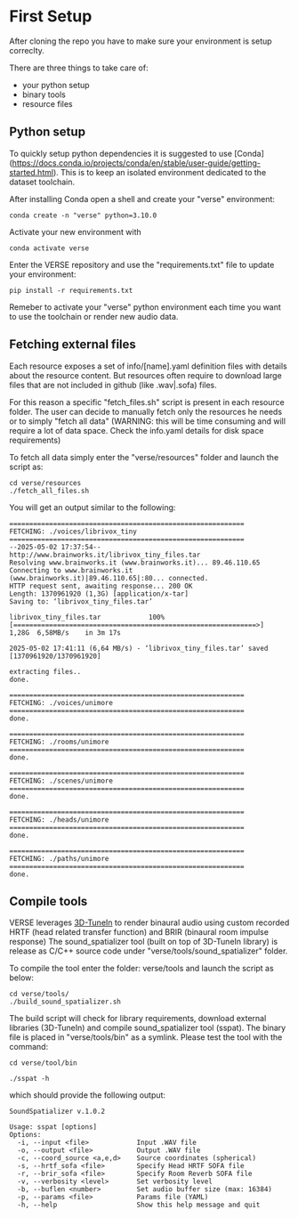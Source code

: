 # First Setup
After cloning the repo you have to make sure your environment is setup correclty.

There are three things to take care of:
- your python setup
- binary tools
- resource files

## Python setup
To quickly setup python dependencies it is suggested to use [Conda] (https://docs.conda.io/projects/conda/en/stable/user-guide/getting-started.html).
This is to keep an isolated environment dedicated to the dataset toolchain.

After installing Conda open a shell and create your "verse" environment:
```
conda create -n "verse" python=3.10.0
```
Activate your new environment with
```
conda activate verse
```
Enter the VERSE repository and use the "requirements.txt" file to update your environment:
```
pip install -r requirements.txt
```

Remeber to activate your "verse" python environment each time you want to use the toolchain or render new audio data.

## Fetching external files
Each resource exposes a set of info/[name].yaml definition files with details about the resource content.
But resources often require to download large files that are not included in github (like .wav|.sofa) files.

For this reason a specific "fetch_files.sh" script is present in each resource folder.
The user can decide to manually fetch only the resources he needs or to simply "fetch all data" (WARNING: this will be time consuming and will require a lot of data space. Check the info.yaml details for disk space requirements)

To fetch all data simply enter the "verse/resources" folder and launch the script as:
```
cd verse/resources
./fetch_all_files.sh
```

You will get an output similar to the following:

```
===========================================================
FETCHING: ./voices/librivox_tiny
===========================================================
--2025-05-02 17:37:54--  http://www.brainworks.it/librivox_tiny_files.tar
Resolving www.brainworks.it (www.brainworks.it)... 89.46.110.65
Connecting to www.brainworks.it (www.brainworks.it)|89.46.110.65|:80... connected.
HTTP request sent, awaiting response... 200 OK
Length: 1370961920 (1,3G) [application/x-tar]
Saving to: ‘librivox_tiny_files.tar’

librivox_tiny_files.tar            100%[=============================================================>]   1,28G  6,58MB/s    in 3m 17s  

2025-05-02 17:41:11 (6,64 MB/s) - ‘librivox_tiny_files.tar’ saved [1370961920/1370961920]

extracting files..
done.

===========================================================
FETCHING: ./voices/unimore
===========================================================
done.

===========================================================
FETCHING: ./rooms/unimore
===========================================================
done.

===========================================================
FETCHING: ./scenes/unimore
===========================================================
done.

===========================================================
FETCHING: ./heads/unimore
===========================================================
done.

===========================================================
FETCHING: ./paths/unimore
===========================================================
done.

```

## Compile tools
VERSE leverages [3D-TuneIn](https://3d-tune-in.eu/) to render binaural audio using custom recorded HRTF (head related transfer function) and BRIR (binaural room impulse response)
The sound_spatializer tool (built on top of 3D-TuneIn library) is release as C/C++ source code under "verse/tools/sound_spatializer" folder.

To compile the tool enter the folder: verse/tools and launch the script as below:

```
cd verse/tools/
./build_sound_spatializer.sh
```

The build script will check for library requirements, download external libraries (3D-TuneIn) and compile sound_spatializer tool (sspat). The binary file is placed in "verse/tools/bin" as a symlink.
Please test the tool with the command:
```
cd verse/tool/bin

./sspat -h
```

which should provide the following output:

```
SoundSpatializer v.1.0.2

Usage: sspat [options]
Options:
  -i, --input <file>            Input .WAV file
  -o, --output <file>           Output .WAV file
  -c, --coord_source <a,e,d>    Source coordinates (spherical)
  -s, --hrtf_sofa <file>        Specify Head HRTF SOFA file
  -r, --brir_sofa <file>        Specify Room Reverb SOFA file
  -v, --verbosity <level>       Set verbosity level
  -b, --buflen <number>         Set audio buffer size (max: 16384)
  -p, --params <file>           Params file (YAML)
  -h, --help                    Show this help message and quit
```




